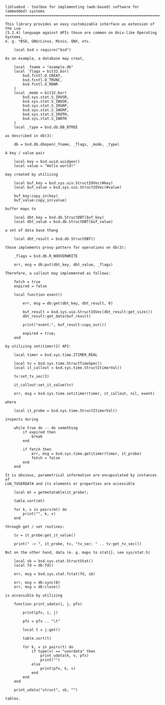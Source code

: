 <pre><code>
libluabsd - toolbox for implementing (web-based) software for (embedded) systems
================================================================================

This library provides an easy customizable interface as extension of the Lua 
(5.2.4) language against APIs those are common on Unix-like Operating Systems,
e. g. *BSD, GNU/Linux, Minix, QNX, etc.

    local bsd = require("bsd")

As an example, a database may creat,

    local _fname = "example.db"
    local _flags = bit32.bor(
        bsd.fcntl.O_CREAT,
        bsd.fcntl.O_TRUNC,
        bsd.fcntl.O_RDWR
    )
    local _mode = bit32.bor(
        bsd.sys.stat.S_IRUSR,
        bsd.sys.stat.S_IWUSR,
        bsd.sys.stat.S_IRGRP,
        bsd.sys.stat.S_IWGRP,
        bsd.sys.stat.S_IROTH,
        bsd.sys.stat.S_IWOTH
    )
    local _type = bsd.db.DB_BTREE

as described in db(3):

    db = bsd.db.dbopen(_fname, _flags, _mode, _type)

A key / value pair 

    local key = bsd.uuid.uuidgen()
    local value = "Hello world!"

may created by utilizing

    local buf_key = bsd.sys.uio.StructIOVec(#key)
    local buf_value = bsd.sys.uio.StructIOVec(#value)

    buf_key:copy_in(key)
    buf_value:copy_in(value)

buffer maps to

    local dbt_key = bsd.db.StructDBT(buf_key)
    local dbt_value = bsd.db.StructDBT(buf_value)

a set of data base thang

    local dbt_result = bsd.db.StructDBT()

those implements proxy pattern for operations on db(3):

    _flags = bsd.db.R_NOOVERWRITE

    err, msg = db:put(dbt_key, dbt_value, _flags)

Therefore, a callout may implemented as follows:

    fetch = true
    expired = false

    local function event()
    
        err, msg = db:get(dbt_key, dbt_result, 0)

        buf_result = bsd.sys.uio.StructIOVec(dbt_result:get_size())
        dbt_result:get_data(buf_result)

        print("event:", buf_result:copy_out())

        expired = true;
    end

by utilizing setitimer(2) API:

    local timer = bsd.sys.time.ITIMER_REAL
    
    local tv = bsd.sys.time.StructTimeSpec()
    local it_callout = bsd.sys.time.StructItimerVal()

    tv:set_tv_sec(3)

    it_callout:set_it_value(tv)

    err, msg = bsd.sys.time.setitimer(timer, it_callout, nil, event)

where

    local it_probe = bsd.sys.time.StructItimerVal()

inspects during

    while true do -- do something
        if expired then
            break
        end

        if fetch then
            err, msg = bsd.sys.time.getitimer(timer, it_probe)
            fetch = false
        end
    end

It is obvious, parametrical information are encapsulated by instances of
LUA_TUSERDATA and its elements or properties are accessible  

    local mt = getmetatable(it_probe);

    table.sort(mt)

    for k, v in pairs(mt) do
        print("", k, v)
    end

through get / set routines:

    tv = it_probe:get_it_value()

    print(" -> ", it_probe, tv, "tv_sec: " .. tv:get_tv_sec())

But on the other hand, data (e. g. maps to stat{}, see sys/stat.h)

    local sb = bsd.sys.stat.StructStat()
    local fd = db:fd()

    err, msg = bsd.sys.stat.fstat(fd, sb)

    err, msg = db:sync(0)
    err, msg = db:close()

is accessible by utilizing 

    function print_udata(i, j, pfx)

        print(pfx, i, j)

        pfx = pfx .. "\t"

        local t = j:get()

        table.sort(t)

        for k, v in pairs(t) do
            if type(v) == "userdata" then
                print_udata(k, v, pfx)
                print("")
            else
                print(pfx, k, v)
            end
        end
    end

    print_udata("struct", sb, "")

tables.
</code></pre>
